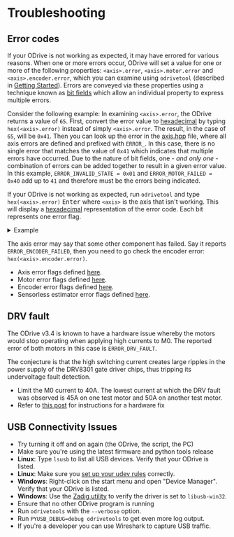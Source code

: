 # Troubleshooting

## Error codes
If your ODrive is not working as expected, it may have errored for various reasons. When one or more errors occur, ODrive will set a value for one or more of the following properties: `<axis>.error`, `<axis>.motor.error` and `<axis>.encoder.error`, which you can examine using `odrivetool` (described in [Getting Started](getting-started.md#start-odrivetool)). Errors are conveyed via these properties using a technique known as [bit fields](https://en.wikipedia.org/wiki/Bit_field) which allow an individual property to express multiple errors. 

Consider the following example: In examining `<axis>.error`, the ODrive returns a value of `65`.  First, convert the error value to [hexadecimal](https://en.wikipedia.org/wiki/Hexadecimal) by typing `hex(<axis>.error)` instead of simply `<axis>.error`.  The result, in the case of `65`, will be `0x41`.  Then you can look up the error in the [axis.hpp](../Firmware/MotorControl/axis.hpp) file, where all axis errors are defined and prefixed with `ERROR_`.  In this case, there is no single error that matches the value of `0x41` which indicates that multiple errors have occurred.  Due to the nature of bit fields, one - *and only one* - combination of errors can be added together to result in a given error value.  In this example, `ERROR_INVALID_STATE = 0x01` and `ERROR_MOTOR_FAILED = 0x40` add up to `41` and therefore must be the errors being indicated.


If your ODrive is not working as expected, run `odrivetool` and type `hex(<axis>.error)` <kbd>Enter</kbd> where `<axis>` is the axis that isn't working. This will display a [hexadecimal](https://en.wikipedia.org/wiki/Hexadecimal) representation of the error code. Each bit represents one error flag.

<details><summary markdown="span">Example</summary><div markdown="block">
Say you got this error output:
```python
In [1]: hex(odrv0.axis0.error)
Out[1]: '0x6'
```

Written in binary, the number `0x6` corresponds to `110`, that means bits 1 and 2 are set (counting starts at 0).
Looking at the reference below, this means that both `ERROR_DC_BUS_UNDER_VOLTAGE` and `ERROR_DC_BUS_OVER_VOLTAGE` occurred.
</div></details>

The axis error may say that some other component has failed. Say it reports `ERROR_ENCODER_FAILED`, then you need to go check the encoder error: `hex(<axis>.encoder.error)`.

* Axis error flags defined [here](../Firmware/MotorControl/axis.hpp).
* Motor error flags defined [here](../Firmware/MotorControl/motor.hpp).
* Encoder error flags defined [here](../Firmware/MotorControl/encoder.hpp).
* Sensorless estimator error flags defined [here](../Firmware/MotorControl/sensorless_estimator.hpp).

## DRV fault

The ODrive v3.4 is known to have a hardware issue whereby the motors would stop operating
when applying high currents to M0. The reported error of both motors in this case
is `ERROR_DRV_FAULT`.

The conjecture is that the high switching current creates large ripples in the
power supply of the DRV8301 gate driver chips, thus tripping its undervoltage
fault detection.

* Limit the M0 current to 40A. The lowest current at which the DRV fault was observed is 45A on one test motor and 50A on another test motor.
* Refer to [this post](https://discourse.odriverobotics.com/t/drv-fault-on-odrive-v3-4/558) for instructions for a hardware fix


## USB Connectivity Issues

 * Try turning it off and on again (the ODrive, the script, the PC)
 * Make sure you're using the latest firmware and python tools release
 * **Linux**: Type `lsusb` to list all USB devices. Verify that your ODrive is listed.
 * **Linux**: Make sure you [set up your udev rules](getting-started#downloading-and-installing-tools) correctly.
 * **Windows**: Right-click on the start menu and open "Device Manager". Verify that your ODrive is listed.
 * **Windows**: Use the [Zadig utility](http://zadig.akeo.ie/) to verify the driver is set to `libusb-win32`.
 * Ensure that no other ODrive program is running
 * Run `odrivetools` with the `--verbose` option.
 * Run `PYUSB_DEBUG=debug odrivetools` to get even more log output.
 * If you're a developer you can use Wireshark to capture USB traffic.
